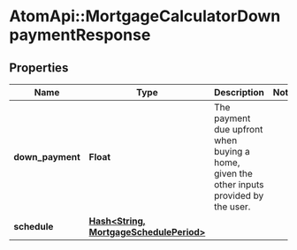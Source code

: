 # AtomApi::MortgageCalculatorDownpaymentResponse

## Properties
Name | Type | Description | Notes
------------ | ------------- | ------------- | -------------
**down_payment** | **Float** | The payment due upfront when buying a home, given the other inputs provided by the user. | 
**schedule** | [**Hash&lt;String, MortgageSchedulePeriod&gt;**](MortgageSchedulePeriod.md) |  | 


